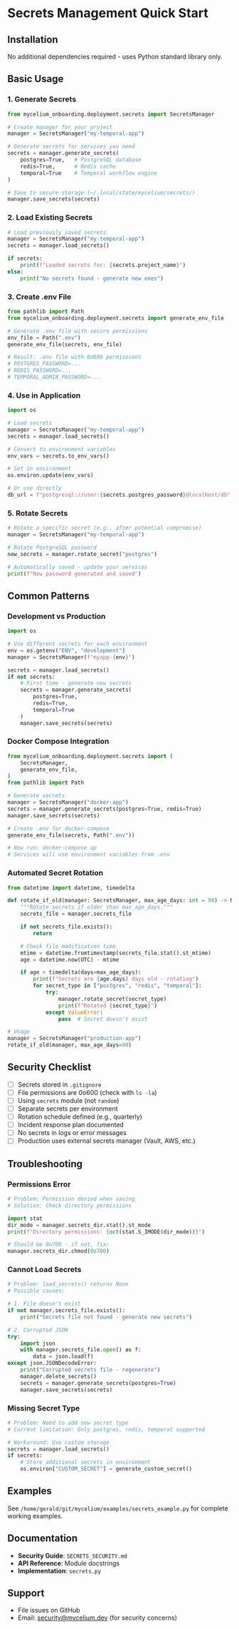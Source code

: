 # Secrets Management Quick Start

## Installation

No additional dependencies required - uses Python standard library only.

## Basic Usage

### 1. Generate Secrets

```python
from mycelium_onboarding.deployment.secrets import SecretsManager

# Create manager for your project
manager = SecretsManager("my-temporal-app")

# Generate secrets for services you need
secrets = manager.generate_secrets(
    postgres=True,   # PostgreSQL database
    redis=True,      # Redis cache
    temporal=True    # Temporal workflow engine
)

# Save to secure storage (~/.local/state/mycelium/secrets/)
manager.save_secrets(secrets)
```

### 2. Load Existing Secrets

```python
# Load previously saved secrets
manager = SecretsManager("my-temporal-app")
secrets = manager.load_secrets()

if secrets:
    print(f"Loaded secrets for: {secrets.project_name}")
else:
    print("No secrets found - generate new ones")
```

### 3. Create .env File

```python
from pathlib import Path
from mycelium_onboarding.deployment.secrets import generate_env_file

# Generate .env file with secure permissions
env_file = Path(".env")
generate_env_file(secrets, env_file)

# Result: .env file with 0o600 permissions
# POSTGRES_PASSWORD=...
# REDIS_PASSWORD=...
# TEMPORAL_ADMIN_PASSWORD=...
```

### 4. Use in Application

```python
import os

# Load secrets
manager = SecretsManager("my-temporal-app")
secrets = manager.load_secrets()

# Convert to environment variables
env_vars = secrets.to_env_vars()

# Set in environment
os.environ.update(env_vars)

# Or use directly
db_url = f"postgresql://user:{secrets.postgres_password}@localhost/db"
```

### 5. Rotate Secrets

```python
# Rotate a specific secret (e.g., after potential compromise)
manager = SecretsManager("my-temporal-app")

# Rotate PostgreSQL password
new_secrets = manager.rotate_secret("postgres")

# Automatically saved - update your services
print(f"New password generated and saved")
```

## Common Patterns

### Development vs Production

```python
import os

# Use different secrets for each environment
env = os.getenv("ENV", "development")
manager = SecretsManager(f"myapp-{env}")

secrets = manager.load_secrets()
if not secrets:
    # First time - generate new secrets
    secrets = manager.generate_secrets(
        postgres=True,
        redis=True,
        temporal=True
    )
    manager.save_secrets(secrets)
```

### Docker Compose Integration

```python
from mycelium_onboarding.deployment.secrets import (
    SecretsManager,
    generate_env_file,
)
from pathlib import Path

# Generate secrets
manager = SecretsManager("docker-app")
secrets = manager.generate_secrets(postgres=True, redis=True)
manager.save_secrets(secrets)

# Create .env for docker-compose
generate_env_file(secrets, Path(".env"))

# Now run: docker-compose up
# Services will use environment variables from .env
```

### Automated Secret Rotation

```python
from datetime import datetime, timedelta

def rotate_if_old(manager: SecretsManager, max_age_days: int = 90) -> None:
    """Rotate secrets if older than max_age_days."""
    secrets_file = manager.secrets_file

    if not secrets_file.exists():
        return

    # Check file modification time
    mtime = datetime.fromtimestamp(secrets_file.stat().st_mtime)
    age = datetime.now(UTC) - mtime

    if age > timedelta(days=max_age_days):
        print(f"Secrets are {age.days} days old - rotating")
        for secret_type in ["postgres", "redis", "temporal"]:
            try:
                manager.rotate_secret(secret_type)
                print(f"Rotated {secret_type}")
            except ValueError:
                pass  # Secret doesn't exist

# Usage
manager = SecretsManager("production-app")
rotate_if_old(manager, max_age_days=90)
```

## Security Checklist

- [ ] Secrets stored in `.gitignore`
- [ ] File permissions are 0o600 (check with `ls -la`)
- [ ] Using `secrets` module (not `random`)
- [ ] Separate secrets per environment
- [ ] Rotation schedule defined (e.g., quarterly)
- [ ] Incident response plan documented
- [ ] No secrets in logs or error messages
- [ ] Production uses external secrets manager (Vault, AWS, etc.)

## Troubleshooting

### Permissions Error

```python
# Problem: Permission denied when saving
# Solution: Check directory permissions

import stat
dir_mode = manager.secrets_dir.stat().st_mode
print(f"Directory permissions: {oct(stat.S_IMODE(dir_mode))}")

# Should be 0o700 - if not, fix:
manager.secrets_dir.chmod(0o700)
```

### Cannot Load Secrets

```python
# Problem: load_secrets() returns None
# Possible causes:

# 1. File doesn't exist
if not manager.secrets_file.exists():
    print("Secrets file not found - generate new secrets")

# 2. Corrupted JSON
try:
    import json
    with manager.secrets_file.open() as f:
        data = json.load(f)
except json.JSONDecodeError:
    print("Corrupted secrets file - regenerate")
    manager.delete_secrets()
    secrets = manager.generate_secrets(postgres=True)
    manager.save_secrets(secrets)
```

### Missing Secret Type

```python
# Problem: Need to add new secret type
# Current limitation: Only postgres, redis, temporal supported

# Workaround: Use custom storage
secrets = manager.load_secrets()
if secrets:
    # Store additional secrets in environment
    os.environ["CUSTOM_SECRET"] = generate_custom_secret()
```

## Examples

See `/home/gerald/git/mycelium/examples/secrets_example.py` for complete working examples.

## Documentation

- **Security Guide**: `SECRETS_SECURITY.md`
- **API Reference**: Module docstrings
- **Implementation**: `secrets.py`

## Support

- File issues on GitHub
- Email: security@mycelium.dev (for security concerns)
